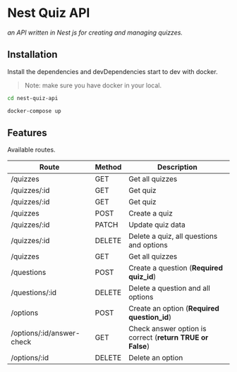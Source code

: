 # Nest Quiz API
_an API written in Nest js for creating and managing quizzes._

## Installation

Install the dependencies and devDependencies start to dev with docker.
> Note: make sure you have docker in your local.
```sh
cd nest-quiz-api

docker-compose up
```

## Features

Available routes.

| Route | Method | Description |
| ------ | ------ | ------ |
| /quizzes | GET | Get all quizzes |
| /quizzes/:id | GET | Get quiz |
| /quizzes/:id | GET | Get quiz |
| /quizzes | POST | Create a quiz |
| /quizzes/:id | PATCH | Update quiz data |
| /quizzes/:id | DELETE | Delete a quiz, all questions and options |
| /quizzes | GET | Get all quizzes |
| /questions | POST | Create a question (**Required quiz_id**) |
| /questions/:id | DELETE | Delete a question and all options |
| /options | POST | Create an option (**Required question_id**) |
| /options/:id/answer-check | GET | Check answer option is correct (**return TRUE or False**) |
| /options/:id | DELETE | Delete an option |


